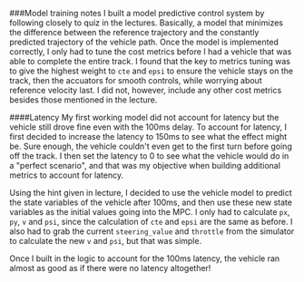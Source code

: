 ###Model training notes
I built a model predictive control system by following closely to quiz in the lectures. Basically, a model that minimizes the difference between the reference trajectory and the constantly predicted trajectory of the vehicle path. Once the model is implemented correctly, I only had to tune the cost metrics before I had a vehicle that was able to complete the entire track. I found that the key to metrics tuning was to give the highest weight to `cte` and `epsi` to ensure the vehicle stays on the track, then the accuators for smooth controls, while worrying about reference velocity last. I did not, however, include any other cost metrics besides those mentioned in the lecture.

####Latency
My first working model did not account for latency but the vehicle still drove fine even with the 100ms delay. To account for latency, I first decided to increase the latency to 150ms to see what the effect might be. Sure enough, the vehicle couldn't even get to the first turn before going off the track. I then set the latency to 0 to see what the vehicle would do in a "perfect scenario", and that was my objective when building additional metrics to account for latency.

Using the hint given in lecture, I decided to use the vehicle model to predict the state variables of the vehicle after 100ms, and then use these new state variables as the initial values going into the MPC. I only had to calculate `px`, `py`, `v` and `psi`, since the calculation of `cte` and `epsi` are the same as before. I also had to grab the current `steering_value` and `throttle` from the simulator to calculate the new `v` and `psi`, but that was simple.

Once I built in the logic to account for the 100ms latency, the vehicle ran almost as good as if there were no latency altogether!
